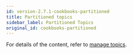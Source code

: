 ```yaml
---
id: version-2.7.1-cookbooks-partitioned
title: Partitioned topics
sidebar_label: Partitioned Topics
original_id: cookbooks-partitioned
---
```

For details of the content, refer to [manage topics](admin-api-topics.md).
